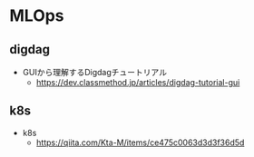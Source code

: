 # MLOps

## digdag

- GUIから理解するDigdagチュートリアル
  - https://dev.classmethod.jp/articles/digdag-tutorial-gui

## k8s

- k8s
  - https://qiita.com/Kta-M/items/ce475c0063d3d3f36d5d